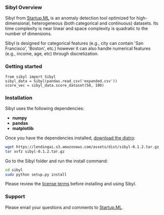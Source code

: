 ### Sibyl Overview

Sibyl from [Startup.ML](http://startup.ml) is an anomaly detection tool optimized for high-dimensional, heterogeneous (both categorical and continuous) datasets.   Its time complexity is near linear and space complexity is quadratic to the number of dimensions.

Sibyl is designed for categorical features (e.g., city can contain 'San Francisco', 'Boston', etc.) however it can also handle numerical features (e.g., income, age, etc) through discretization.    

### Getting started

```
from sibyl import Sibyl
sibyl_data = Sibyl(pandas.read_csv('expanded.csv'))
score_vec = sibyl_data.score_dataset(50, 100)
```

### Installation

Sibyl uses the following dependencies:

- __numpy__
- __pandas__
- __matplotlib__

Once you have the dependencies installed, [download the distro](https://lendingai.s3.amazonaws.com/assets/dist/sibyl-0.1.2.tar.gz):
```bash
wget https://lendingai.s3.amazonaws.com/assets/dist/sibyl-0.1.2.tar.gz
tar xvfz sibyl-0.1.2.tar.gz
```

Go to the Sibyl folder and run the install command:
```bash
cd sibyl
sudo python setup.py install
```
Please review the [license terms](license.md) before installing and using Sibyl.

### Support

Please email your questions and comments to [Startup.ML](http://startup.ml/connect).
